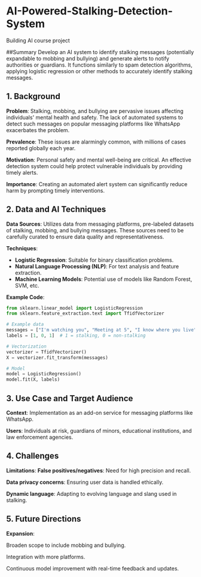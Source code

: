 # AI-Powered-Stalking-Detection-System
Building AI course project

##Summary
Develop an AI system to identify stalking messages (potentially expandable to mobbing and bullying) and generate alerts to notify authorities or guardians. It functions similarly to spam detection algorithms, applying logistic regression or other methods to accurately identify stalking messages.

## 1. Background
**Problem**: Stalking, mobbing, and bullying are pervasive issues affecting individuals' mental health and safety. The lack of automated systems to detect such messages on popular messaging platforms like WhatsApp exacerbates the problem.

**Prevalence**: These issues are alarmingly common, with millions of cases reported globally each year.

**Motivation**: Personal safety and mental well-being are critical. An effective detection system could help protect vulnerable individuals by providing timely alerts.

**Importance**: Creating an automated alert system can significantly reduce harm by prompting timely interventions.

## 2. Data and AI Techniques
**Data Sources**: Utilizes data from messaging platforms, pre-labeled datasets of stalking, mobbing, and bullying messages. These sources need to be carefully curated to ensure data quality and representativeness.

**Techniques**:
- **Logistic Regression**: Suitable for binary classification problems.
- **Natural Language Processing (NLP)**: For text analysis and feature extraction.
- **Machine Learning Models**: Potential use of models like Random Forest, SVM, etc.

**Example Code**:

```python
from sklearn.linear_model import LogisticRegression
from sklearn.feature_extraction.text import TfidfVectorizer

# Example data
messages = ["I'm watching you", "Meeting at 5", "I know where you live"]
labels = [1, 0, 1]  # 1 = stalking, 0 = non-stalking

# Vectorization
vectorizer = TfidfVectorizer()
X = vectorizer.fit_transform(messages)

# Model
model = LogisticRegression()
model.fit(X, labels)
```

## 3. Use Case and Target Audience
**Context**: Implementation as an add-on service for messaging platforms like WhatsApp.

**Users**: Individuals at risk, guardians of minors, educational institutions, and law enforcement agencies.

## 4. Challenges
**Limitations**:
**False positives/negatives**: Need for high precision and recall.

**Data privacy concerns**: Ensuring user data is handled ethically.

**Dynamic language**: Adapting to evolving language and slang used in stalking.

## 5. Future Directions
**Expansion**:

Broaden scope to include mobbing and bullying.

Integration with more platforms.

Continuous model improvement with real-time feedback and updates.
